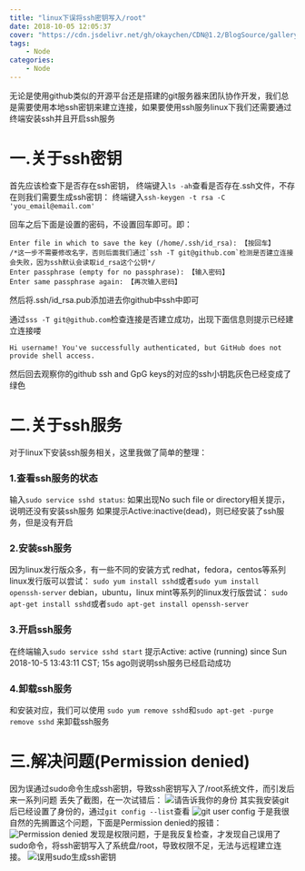 ```yaml
---
title: "linux下误将ssh密钥写入/root"
date: 2018-10-05 12:05:37
cover: "https://cdn.jsdelivr.net/gh/okaychen/CDN@1.2/BlogSource/gallery/thumb_045.jpg"
tags:  
    - Node
categories:
    - Node
---
```


无论是使用github类似的开源平台还是搭建的git服务器来团队协作开发，我们总是需要使用本地ssh密钥来建立连接，如果要使用ssh服务linux下我们还需要通过终端安装ssh并且开启ssh服务
<!--more-->

# 一.关于ssh密钥
首先应该检查下是否存在ssh密钥，
终端键入`ls -ah`查看是否存在.ssh文件，不存在则我们需要生成ssh密钥：
终端键入`ssh-keygen -t rsa -C 'you_email@email.com'`

回车之后下面是设置的密码，不设置回车即可。即：
```
Enter file in which to save the key (/home/.ssh/id_rsa): 【按回车】
/*这一步不需要修改名字，否则后面我们通过`ssh -T git@github.com`检测是否建立连接会失败，因为ssh默认会读取id_rsa这个公钥*/
Enter passphrase (empty for no passphrase): 【输入密码】
Enter same passphrase again: 【再次输入密码】
```
然后将.ssh/id_rsa.pub添加进去你github中ssh中即可

通过`sss -T git@github.com`检查连接是否建立成功，出现下面信息则提示已经建立连接喽
```
Hi username! You've successfully authenticated, but GitHub does not provide shell access.
```
然后回去观察你的github ssh and GpG keys的对应的ssh小钥匙灰色已经变成了绿色



# 二.关于ssh服务
对于linux下安装ssh服务相关，这里我做了简单的整理：
### 1.查看ssh服务的状态
输入`sudo service sshd status`:
如果出现No such file or directory相关提示，说明还没有安装ssh服务
如果提示Active:inactive(dead)，则已经安装了ssh服务，但是没有开启

### 2.安装ssh服务
因为linux发行版众多，有一些不同的安装方式
redhat，fedora，centos等系列linux发行版可以尝试：
`sudo yum install sshd`或者`sudo yum install openssh-server` 
debian，ubuntu，linux mint等系列的linux发行版尝试：
`sudo apt-get install sshd`或者`sudo apt-get install openssh-server`

### 3.开启ssh服务
在终端输入`sudo service sshd start`
提示Active: active (running) since Sun 2018-10-5 13:43:11 CST; 15s ago则说明ssh服务已经启动成功

### 4.卸载ssh服务
和安装对应，我们可以使用
`sudo yum remove sshd`和`sudo apt-get -purge remove sshd`
来卸载ssh服务

# 三.解决问题(Permission denied)
因为误通过sudo命令生成ssh密钥，导致ssh密钥写入了/root系统文件，而引发后来一系列问题
丢失了截图，在一次试错后：
![请告诉我你的身份](https://cdn.jsdelivr.net/gh/okaychen/CDN@2.2/BlogSource/images/linux-ssh-error01.png)
其实我安装git后已经设置了身份的，通过`git config --list`查看
![git user config](https://cdn.jsdelivr.net/gh/okaychen/CDN@2.2/BlogSource/images/linux-ssh-user01.png)
于是我很自然的先搁置这个问题，下面是Permission denied的报错：
![Permission denied](https://cdn.jsdelivr.net/gh/okaychen/CDN@2.2/BlogSource/images/linux-ssh-error02.png)
发现是权限问题，于是我反复检查，才发现自己误用了sudo命令，将ssh密钥写入了系统盘/root，导致权限不足，无法与远程建立连接。
![误用sudo生成ssh密钥](https://cdn.jsdelivr.net/gh/okaychen/CDN@2.2/BlogSource/images/linux-ssh01.png)



